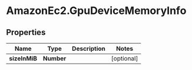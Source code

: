 # AmazonEc2.GpuDeviceMemoryInfo

## Properties

Name | Type | Description | Notes
------------ | ------------- | ------------- | -------------
**sizeInMiB** | **Number** |  | [optional] 



